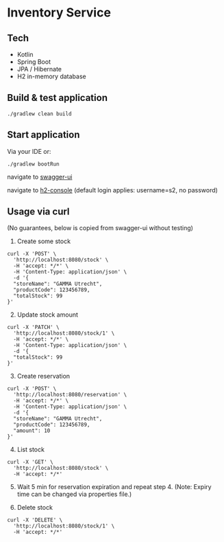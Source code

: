 # Inventory Service

## Tech
- Kotlin
- Spring Boot
- JPA / Hibernate
- H2 in-memory database

## Build & test application
```
./gradlew clean build
```

## Start application
Via your IDE or:
```
./gradlew bootRun
```
navigate to [swagger-ui](http://localhost:8080/swagger-ui.html)

navigate to [h2-console](http://localhost:8080/h2-console) (default login applies: username=s2, no password)

## Usage via curl
(No guarantees, below is copied from swagger-ui without testing)
1. Create some stock
```
curl -X 'POST' \
  'http://localhost:8080/stock' \
  -H 'accept: */*' \
  -H 'Content-Type: application/json' \
  -d '{
  "storeName": "GAMMA Utrecht",
  "productCode": 123456789,
  "totalStock": 99
}'
```
2. Update stock amount
```
curl -X 'PATCH' \
  'http://localhost:8080/stock/1' \
  -H 'accept: */*' \
  -H 'Content-Type: application/json' \
  -d '{
  "totalStock": 99
}'
```
3. Create reservation
```
curl -X 'POST' \
  'http://localhost:8080/reservation' \
  -H 'accept: */*' \
  -H 'Content-Type: application/json' \
  -d '{
  "storeName": "GAMMA Utrecht",
  "productCode": 123456789,
  "amount": 10
}'
```
4. List stock
```
curl -X 'GET' \
  'http://localhost:8080/stock' \
  -H 'accept: */*'   
```

5. Wait 5 min for reservation expiration and repeat step 4. (Note: Expiry time can be changed via properties file.)


6. Delete stock
```
curl -X 'DELETE' \
  'http://localhost:8080/stock/1' \
  -H 'accept: */*'
```